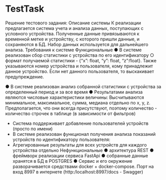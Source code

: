 # TestTask

Решение тестового задания:
Описание системы
К реализации предлагается система учета и анализа данных, поступающих с условного устройства. Полученные данные привязываются к временной метке и устройству, с которого пришли данные, и сохраняются в БД. Набор данных используется для дальнейшего анализа. 
Требования к системе
Функциональные
●	В системе реализован сбор статистики с устройства по его идентификатору
○	формат получаемой статистики - {“x”: float, “y”: float, “z”:float}. Также указываются номер устройства и пользователя, кому принадлежит данное устройство. 
Если нет данного пользователя, то выскакивает предупреждение.

●	В системе реализован анализ собранной статистики с устройства за определенный период и за все время
●	Результатами анализа являются числовые характеристики величины:
Высчитываются минимальное, максимальное, сумма, медиана отдельно по x, y, z. Предполагается, что они всегда присутствуют, поэтому количество - количество строчек в таблице 
(в зависимости от фильтров)

*	Система поддерживает добавление пользователей устройств (просто по имени)
* В системе реализован функционал получения анализа показаний устройств по идентификатору пользователя:
* Агрегированные результаты для всех устройств для каждого устройства отдельно
Нефункциональные 
●	архитектура REST
●	фреймворк реализации сервиса FastApi 
●	собранные данные хранятся в БД в POSTGRES
●	Сервис и его окружение разворачивается средствами docker + docker-compose. Порт на вход 8997 в интернете (http:/localhost:8997/docs - Swagger)

